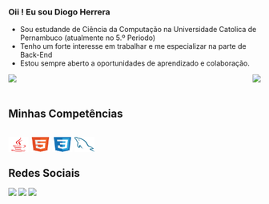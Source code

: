 ### Oii ! Eu sou Diogo Herrera 

-  Sou estudande de Ciência da Computação na Universidade Catolica de Pernambuco (atualmente no 5.º Periodo)
-  Tenho um forte interesse em trabalhar e me especializar na parte de Back-End 
-  Estou sempre aberto a oportunidades de aprendizado e colaboração.


<div>
    <img  height="180em" src="https://github-readme-stats.vercel.app/api?username=DiogoHerrera&show_icons=true&theme=great-gatsby&include_all_commits=true&count_private=true"/>
    <img align="right" height="180em" src="https://github-readme-stats.vercel.app/api/top-langs/?username=DiogoHerreraa&layout=compact&langs_count=16&theme=great-gatsby"/>
  </div>
<br>

## Minhas Competências 
<div style="display: inline_block"><br>
  <img align="center" alt="Diogo-Java" height="30" width="40" src="https://raw.githubusercontent.com/devicons/devicon/master/icons/java/java-plain.svg">
  <img align="center" alt="Diogo-HTML" height="30" width="40" src="https://raw.githubusercontent.com/devicons/devicon/master/icons/html5/html5-original.svg">
  <img align="center" alt="Diogo-CSS" height="30" width="40" src="https://raw.githubusercontent.com/devicons/devicon/master/icons/css3/css3-original.svg">
  <img align="center" alt="Rafa-Python" height="30" width="40" src="https://raw.githubusercontent.com/devicons/devicon/master/icons/mysql/mysql-original.svg">
 </div>

## Redes Sociais
  <div> 
  <a href="https://instagram.com/diogoherrera_" target="_blank"><img src="https://img.shields.io/badge/-Instagram-%23E4405F?style=for-the-badge&logo=instagram&logoColor=white" target="_blank"></a>
  <a href = "mailto:diogoherrera16@gmail.com"><img src="https://img.shields.io/badge/-Gmail-%23333?style=for-the-badge&logo=gmail&logoColor=white" target="_blank"></a>
  <a href="https://www.linkedin.com/in/diogo-herrera-50b7a6243" target="_blank"><img src="https://img.shields.io/badge/-LinkedIn-%230077B5?style=for-the-badge&logo=linkedin&logoColor=white" target="_blank"></a> 
</div>



          
